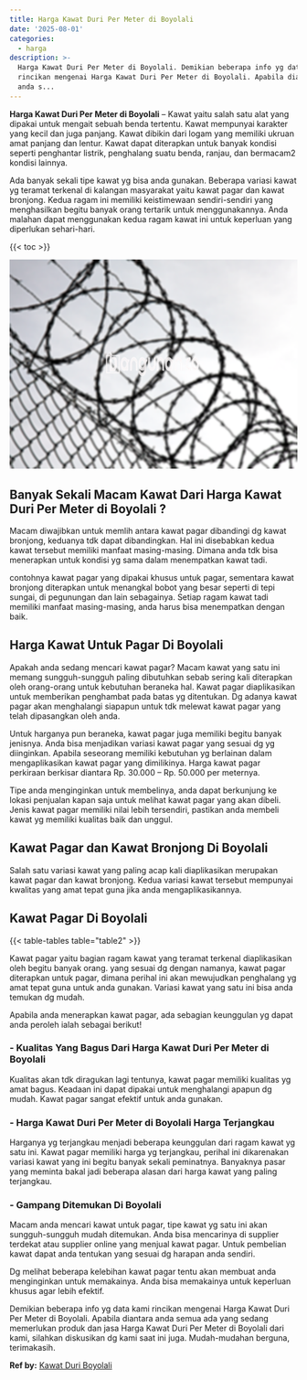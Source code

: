 ```yaml
---
title: Harga Kawat Duri Per Meter di Boyolali
date: '2025-08-01'
categories:
  - harga
description: >-
  Harga Kawat Duri Per Meter di Boyolali. Demikian beberapa info yg data kami
  rincikan mengenai Harga Kawat Duri Per Meter di Boyolali. Apabila diantara
  anda s...
---
```


**Harga Kawat Duri Per Meter di Boyolali** – Kawat yaitu salah satu alat yang dipakai untuk mengait sebuah benda tertentu. Kawat mempunyai karakter yang kecil dan juga panjang. Kawat dibikin dari logam yang memiliki ukruan amat panjang dan lentur. Kawat dapat diterapkan untuk banyak kondisi seperti penghantar listrik, penghalang suatu benda, ranjau, dan bermacam2 kondisi lainnya.

Ada banyak sekali tipe kawat yg bisa anda gunakan. Beberapa variasi kawat yg teramat terkenal di kalangan masyarakat yaitu kawat pagar dan kawat bronjong. Kedua ragam ini memiliki keistimewaan sendiri-sendiri yang menghasilkan begitu banyak orang tertarik untuk menggunakannya. Anda malahan dapat menggunakan kedua ragam kawat ini untuk keperluan yang diperlukan sehari-hari.

{{< toc >}}

![Harga Kawat Duri Per Meter di Boyolali](/images/jual-kawat-murah39.png)

## Banyak Sekali Macam Kawat Dari Harga Kawat Duri Per Meter di Boyolali ?

Macam diwajibkan untuk memlih antara kawat pagar dibandingi dg kawat bronjong, keduanya tdk dapat dibandingkan. Hal ini disebabkan kedua kawat tersebut memiliki manfaat masing-masing. Dimana anda tdk bisa menerapkan untuk kondisi yg sama dalam menempatkan kawat tadi.

contohnya kawat pagar yang dipakai khusus untuk pagar, sementara kawat bronjong diterapkan untuk menangkal bobot yang besar seperti di tepi sungai, di pegunungan dan lain sebagainya. Setiap ragam kawat tadi memiliki manfaat masing-masing, anda harus bisa menempatkan dengan baik.

## Harga Kawat Untuk Pagar Di Boyolali

Apakah anda sedang mencari kawat pagar? Macam kawat yang satu ini memang sungguh-sungguh paling dibutuhkan sebab sering kali diterapkan oleh orang-orang untuk kebutuhan beraneka hal. Kawat pagar diaplikasikan untuk memberikan penghambat pada batas yg ditentukan. Dg adanya kawat pagar akan menghalangi siapapun untuk tdk melewat kawat pagar yang telah dipasangkan oleh anda.

Untuk harganya pun beraneka, kawat pagar juga memiliki begitu banyak jenisnya. Anda bisa menjadikan variasi kawat pagar yang sesuai dg yg diinginkan. Apabila seseorang memiliki kebutuhan yg berlainan dalam mengaplikasikan kawat pagar yang dimilikinya. Harga kawat pagar perkiraan berkisar diantara Rp. 30.000 – Rp. 50.000 per meternya.

Tipe anda menginginkan untuk membelinya, anda dapat berkunjung ke lokasi penjualan kapan saja untuk melihat kawat pagar yang akan dibeli. Jenis kawat pagar memiliki nilai lebih tersendiri, pastikan anda membeli kawat yg memiliki kualitas baik dan unggul.

## Kawat Pagar dan Kawat Bronjong Di Boyolali

Salah satu variasi kawat yang paling acap kali diaplikasikan merupakan kawat pagar dan kawat bronjong. Kedua variasi kawat tersebut mempunyai kwalitas yang amat tepat guna jika anda mengaplikasikannya.

## Kawat Pagar Di Boyolali

{{< table-tables table="table2" >}}

Kawat pagar yaitu bagian ragam kawat yang teramat terkenal diaplikasikan oleh begitu banyak orang. yang sesuai dg dengan namanya, kawat pagar diterapkan untuk pagar, dimana perihal ini akan mewujudkan penghalang yg amat tepat guna untuk anda gunakan. Variasi kawat yang satu ini bisa anda temukan dg mudah.

Apabila anda menerapkan kawat pagar, ada sebagian keunggulan yg dapat anda peroleh ialah sebagai berikut!

### \- Kualitas Yang Bagus Dari Harga Kawat Duri Per Meter di Boyolali

Kualitas akan tdk diragukan lagi tentunya, kawat pagar memiliki kualitas yg amat bagus. Keadaan ini dapat dipakai untuk menghalangi apapun dg mudah. Kawat pagar sangat efektif untuk anda gunakan.

### \- Harga Kawat Duri Per Meter di Boyolali Harga Terjangkau

Harganya yg terjangkau menjadi beberapa keunggulan dari ragam kawat yg satu ini. Kawat pagar memiliki harga yg terjangkau, perihal ini dikarenakan variasi kawat yang ini begitu banyak sekali peminatnya. Banyaknya pasar yang meminta bakal jadi beberapa alasan dari harga kawat yang paling terjangkau.

### \- Gampang Ditemukan Di Boyolali

Macam anda mencari kawat untuk pagar, tipe kawat yg satu ini akan sungguh-sungguh mudah ditemukan. Anda bisa mencarinya di supplier terdekat atau supplier online yang menjual kawat pagar. Untuk pembelian kawat dapat anda tentukan yang sesuai dg harapan anda sendiri.

Dg melihat beberapa kelebihan kawat pagar tentu akan membuat anda menginginkan untuk memakainya. Anda bisa memakainya untuk keperluan khusus agar lebih efektif.

Demikian beberapa info yg data kami rincikan mengenai Harga Kawat Duri Per Meter di Boyolali. Apabila diantara anda semua ada yang sedang memerlukan produk dan jasa Harga Kawat Duri Per Meter di Boyolali dari kami, silahkan diskusikan dg kami saat ini juga. Mudah-mudahan berguna, terimakasih.

**Ref by:** [Kawat Duri Boyolali](https://id.wikipedia.org/wiki/Kawat)
